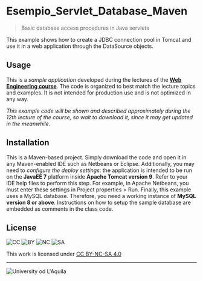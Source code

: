 # Esempio_Servlet_Database_Maven
> Basic  database access procedures in Java servlets
 
This example shows how to create a JDBC connection pool in Tomcat and use it in a web application through the DataSource objects.

## Usage

This is a *sample application* developed during the lectures of the  [**Web Engineering course**](https://people.disim.univaq.it/~dellapenna/content.php?page=students). The code is organized to best match the lecture topics and examples. It is not intended for production use and is not optimized in any way. 

*This example code will be shown and described approximately during the 12th lecture of the course, so wait to download it, since it may get updated in the meanwhile.*

## Installation

This is a Maven-based project. Simply download the code and open it in any Maven-enabled IDE such as Netbeans or Eclipse. Additionally, you may need to *configure the deploy settings*: the application is intended to be run on the **JavaEE 7** platform inside **Apache Tomcat version 9**. Refer to your IDE help files to perform this step. For example, in Apache Netbeans, you must enter these settings in Project properties > Run.
Finally, this example uses a MySQL database. Therefore, you need a working instance of **MySQL version 8 or above**. Instructions on how to setup the sample database are embedded as comments in the class code.

## License

![CC](https://mirrors.creativecommons.org/presskit/icons/cc.svg)
![BY](https://mirrors.creativecommons.org/presskit/icons/by.svg)
![NC](https://mirrors.creativecommons.org/presskit/icons/nc.svg)
![SA](https://mirrors.creativecommons.org/presskit/icons/sa.svg)

This work is licensed under [CC BY-NC-SA 4.0](http://creativecommons.org/licenses/by-nc-sa/4.0/) 
 
---

![University od L'Aquila](https://www.disim.univaq.it/skins/aqua/img/logo2021-2.png)

 
